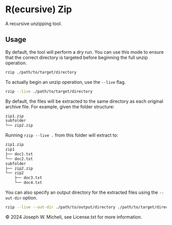 # R(ecursive) Zip

A recursive unzipping tool.

## Usage

By default, the tool will perform a dry run. You can use this mode to ensure that the correct directory is targeted before beginning the full unzip operation.

```bash
rzip ./path/to/target/directory
```

To actually begin an unzip operation, use the `--live` flag.

```bash
rzip --live ./path/to/target/directory
```

By default, the files will be extracted to the same directory as each original archive file. For example, given the folder structure:

```bash
zip1.zip
subfolder
└── zip2.zip
```

Running `rzip --live .` from this folder will extract to:

```bash
zip1.zip
zip1
├── doc1.txt
└── doc2.txt
subfolder
├── zip2.zip
└── zip2
    ├── doc3.txt
    └── doc4.txt
```

You can also specify an output directory for the extracted files using the `--out-dir` option.

```bash
rzip --live --out-dir ./path/to/output/directory ./path/to/target/directory
```

© 2024 Joseph W. Micheli, see License.txt for more information.
